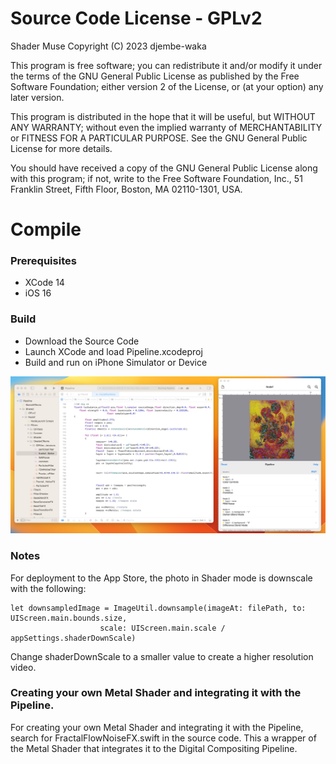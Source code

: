 # Source Code License - GPLv2

Shader Muse
Copyright (C) 2023 djembe-waka 

This program is free software; you can redistribute it and/or
modify it under the terms of the GNU General Public License
as published by the Free Software Foundation; either version 2
of the License, or (at your option) any later version.

This program is distributed in the hope that it will be useful,
but WITHOUT ANY WARRANTY; without even the implied warranty of
MERCHANTABILITY or FITNESS FOR A PARTICULAR PURPOSE.  See the
GNU General Public License for more details.

You should have received a copy of the GNU General Public License
along with this program; if not, write to the Free Software
Foundation, Inc., 51 Franklin Street, Fifth Floor, Boston, MA  02110-1301, USA.

# Compile

### Prerequisites

* XCode 14
* iOS 16

### Build

* Download the Source Code
* Launch XCode and load Pipeline.xcodeproj 
* Build and run on iPhone Simulator or Device

<img src=ShaderMuseCompile.jpg>

### Notes

For deployment to the App Store, the photo in Shader mode is downscale with the following:

```
let downsampledImage = ImageUtil.downsample(imageAt: filePath, to: UIScreen.main.bounds.size, 
					scale: UIScreen.main.scale / appSettings.shaderDownScale)
```

Change shaderDownScale to a smaller value to create a higher resolution video.

### Creating your own Metal Shader and integrating it with the Pipeline.

For creating your own Metal Shader and integrating it with the Pipeline, search for FractalFlowNoiseFX.swift in the source code. This a wrapper of the Metal Shader that integrates it to the Digital Compositing Pipeline.




